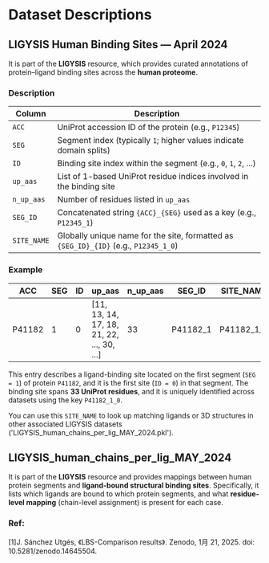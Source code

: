 # Dataset Descriptions
## LIGYSIS Human Binding Sites — April 2024

It is part of the **LIGYSIS** resource, which provides curated annotations of protein–ligand binding sites across the **human proteome**. 

### Description

| Column      | Description                                                                 |
|-------------|-----------------------------------------------------------------------------|
| `ACC`       | UniProt accession ID of the protein (e.g., `P12345`)                        |
| `SEG`       | Segment index (typically `1`; higher values indicate domain splits)         |
| `ID`        | Binding site index within the segment (e.g., `0`, `1`, `2`, ...)            |
| `up_aas`    | List of 1-based UniProt residue indices involved in the binding site        |
| `n_up_aas`  | Number of residues listed in `up_aas`                                       |
| `SEG_ID`    | Concatenated string `{ACC}_{SEG}` used as a key (e.g., `P12345_1`)          |
| `SITE_NAME` | Globally unique name for the site, formatted as `{SEG_ID}_{ID}` (e.g., `P12345_1_0`) |


### Example

| ACC     | SEG | ID | up_aas                                      | n_up_aas | SEG_ID     | SITE_NAME     |
|---------|-----|----|---------------------------------------------|----------|------------|----------------|
| P41182  | 1   | 0  | [11, 13, 14, 17, 18, 21, 22, ..., 30, ...]   | 33       | P41182_1   | P41182_1_0     |


This entry describes a ligand-binding site located on the first segment (`SEG = 1`) of protein `P41182`, and it is the first site (`ID = 0`) in that segment. The binding site spans **33 UniProt residues**, and it is uniquely identified across datasets using the key `P41182_1_0`.

You can use this `SITE_NAME` to look up matching ligands or 3D structures in other associated LIGYSIS datasets ('LIGYSIS_human_chains_per_lig_MAY_2024.pkl').

## LIGYSIS_human_chains_per_lig_MAY_2024
It is part of the **LIGYSIS** resource and provides mappings between human protein segments and **ligand-bound structural binding sites**. Specifically, it lists which ligands are bound to which protein segments, and what **residue-level mapping** (chain-level assignment) is present for each case.



### Ref:
[1]J. Sánchez Utgés, 《LBS-Comparison results》. Zenodo, 1月 21, 2025. doi: 10.5281/zenodo.14645504.
